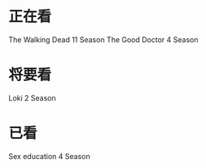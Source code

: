 # 正在看
The Walking Dead 11 Season 
The Good Doctor 4 Season

# 将要看
Loki 2 Season


# 已看
Sex education 4 Season